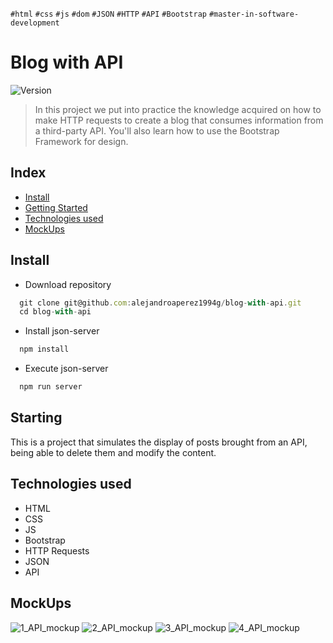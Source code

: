 `#html` `#css` `#js` `#dom` `#JSON` `#HTTP` `#API` `#Bootstrap` `#master-in-software-development`

# Blog with API <!-- omit in toc -->

<p>
  <img alt="Version" src="https://img.shields.io/badge/version-2.0-blue.svg?cacheSeconds=2592000" />
</p>

> In this project we put into practice the knowledge acquired on how to make HTTP requests to create a blog that consumes information from a third-party API. You'll also learn how to use the Bootstrap Framework for design.

## Index <!-- omit in toc -->

- [Install](#install)
- [Getting Started](#starting)
- [Technologies used](#technologies-used)
- [MockUps](#mock-ups)

## Install

- Download repository
```javascript
  git clone git@github.com:alejandroaperez1994g/blog-with-api.git
  cd blog-with-api
```

- Install json-server
```javascript
  npm install
```

- Execute json-server

```javascript
  npm run server
```

## Starting

This is a project that simulates the display of posts brought from an API, being able to delete them and modify the content.

## Technologies used

- HTML
- CSS
- JS
- Bootstrap
- HTTP Requests
- JSON
- API

## MockUps


![1_API_mockup](https://user-images.githubusercontent.com/90200166/168695103-23418c47-2a2b-4248-8a60-9929c2dcf07e.png)
![2_API_mockup](https://user-images.githubusercontent.com/90200166/168695279-5a409d1c-9a25-4047-9822-383c4ff3d02e.png)
![3_API_mockup](https://user-images.githubusercontent.com/90200166/168695309-da34fcba-6ff1-47f3-a423-347d8fc80cf4.png)
![4_API_mockup](https://user-images.githubusercontent.com/90200166/168695337-324efcec-2d23-415f-b68e-7c23ba92c0a6.png)


